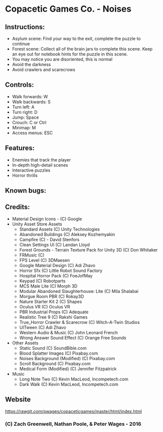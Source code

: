 # Copacetic Games Co. - Noises

## Instructions:
* Asylum scene: Find your way to the exit, complete the puzzle to continue
* Forest scene: Collect all of the brain jars to complete this scene. Keep an eye out for notebook hints for the puzzle in this scene.
* You may notice you are disoriented, this is normal
* Avoid the darkness
* Avoid crawlers and scarecrows

## Controls:
* Walk forwards: W
* Walk backwards: S
* Turn left: A
* Turn right: D
* Jump: Space
* Crouch: C or Ctrl
* Minimap: M
* Access menus: ESC

## Features:
* Enemies that track the player
* In-depth high-detail scenes
* Interactive puzzles
* Horror thrills

## Known bugs:

## Credits:
* Material Design Icons - (C) Google
* Unity Asset Store Assets
  * Standard Assets (C) Unity Technologies
  * Abandoned Buildings (C) Aleksey Kozhemyakin
  * Campfire (C) - David Stenfors
  * Clean Settings UI (C) Landan Lloyd
  * Forest Grounds - Terrain Texture Pack for Unity 3D (C) Don Whitaker
  * FRMusic (C)
  * FPS Level (C) 3DMaesen
  * Google Material Design (C) Adi Zhavo
  * Horror Sfx (C) Little Robot Sound Factory
  * Hospital Horror Pack (C) FoeJofMay
  * Keypad (C) Robotparts
  * MCS Male Lite (C) Morph 3D
  * Modular Abandoned Slaughterhouse: Lite (C) Mila Shalabai
  * Morgue Room PBR (C) Rokay3D
  * Nature Starter Kit 2 (C) Shapes
  * Oculus VR (C) Oculus VR
  * PBR Industrial Props (C) Adequate
  * Realistic Tree 9 (C) Rakshi Games
  * True_Horror Crawler & Scarecrow (C) Witch-A-Twin Studios
  * UITween (C) Adi Zhavo
  * Western Audio & Music (C) John Leonard French
  * Wrong Answer Sound Effect (C) Orange Free Sounds
* Other Assets
  * Static Sound (C) SoundBible.com
  * Blood Splatter Images (C) Pixabay.com
  * Noises Background (Modified) (C) Pixabay.com
  * Scroll Background (C) Pixabay.com
  * Medical Form (Modified) (C) Jennifer Fitzpatrick
* Music
  * Long Note Two (C) Kevin MacLeod, Incompetech.com
  * Dark Walk (C) Kevin MacLeod, Incompetech.com
  
  
## Website
https://rawgit.com/pwages/copaceticgames/master/html/index.html


###  (C) Zach Greenwell, Nathan Poole, & Peter Wages - 2016
